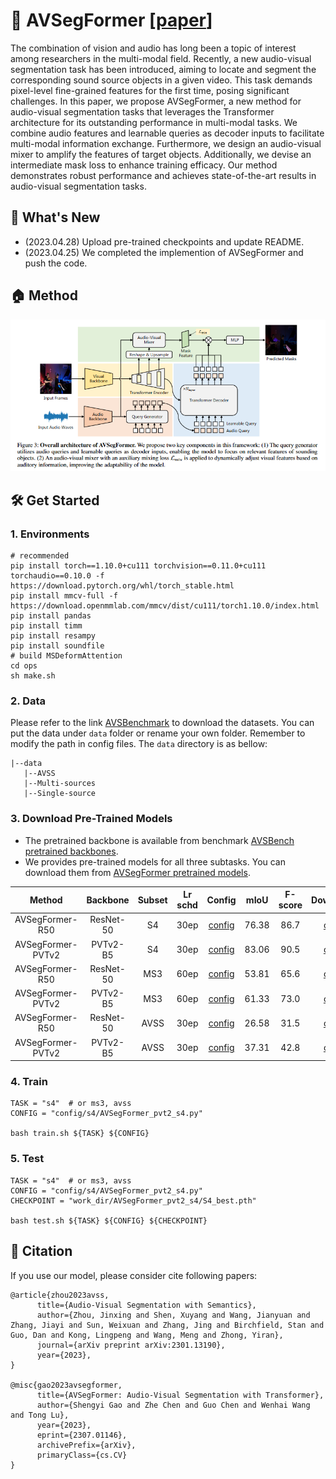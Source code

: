 # 💬 AVSegFormer [[paper](https://arxiv.org/abs/2307.01146)]
The combination of vision and audio has long been a topic of interest among researchers in the multi-modal field. Recently, a new audio-visual segmentation task has been introduced, aiming to locate and segment the corresponding sound source objects in a given video. This task demands pixel-level fine-grained features for the first time, posing significant challenges. In this paper, we propose AVSegFormer, a new method for audio-visual segmentation tasks that leverages the Transformer architecture for its outstanding performance in multi-modal tasks. We combine audio features and learnable queries as decoder inputs to facilitate multi-modal information exchange. Furthermore, we design an audio-visual mixer to amplify the features of target objects. Additionally, we devise an intermediate mask loss to enhance training efficacy. Our method demonstrates robust performance and achieves state-of-the-art results in audio-visual segmentation tasks.


## 🚀 What's New
- (2023.04.28) Upload pre-trained checkpoints and update README.
- (2023.04.25) We completed the implemention of AVSegFormer and push the code.


## 🏠 Method
<img width="1009" alt="image" src="image/arch.png">


## 🛠️ Get Started

### 1. Environments
```shell
# recommended
pip install torch==1.10.0+cu111 torchvision==0.11.0+cu111 torchaudio==0.10.0 -f https://download.pytorch.org/whl/torch_stable.html
pip install mmcv-full -f https://download.openmmlab.com/mmcv/dist/cu111/torch1.10.0/index.html
pip install pandas
pip install timm
pip install resampy
pip install soundfile
# build MSDeformAttention
cd ops
sh make.sh
```


### 2. Data

Please refer to the link [AVSBenchmark](https://github.com/OpenNLPLab/AVSBench) to download the datasets. You can put the data under `data` folder or rename your own folder. Remember to modify the path in config files. The `data` directory is as bellow:
```
|--data
   |--AVSS
   |--Multi-sources
   |--Single-source
```


### 3. Download Pre-Trained Models

- The pretrained backbone is available from benchmark [AVSBench pretrained backbones](https://drive.google.com/drive/folders/1386rcFHJ1QEQQMF6bV1rXJTzy8v26RTV).
- We provides pre-trained models for all three subtasks. You can download them from [AVSegFormer pretrained models](https://drive.google.com/drive/folders/1ZYZOWAfoXcGPDsocswEN7ZYvcAn4H8kY).

|Method|Backbone|Subset|Lr schd|Config|mIoU|F-score|Download|
|:---:|:---:|:---:|:---:|:---:|:---:|:---:|:---:|
|AVSegFormer-R50|ResNet-50|S4|30ep|[config](config/s4/AVSegFormer_res50_s4.py)|76.38|86.7|[ckpt](https://drive.google.com/file/d/1nvIfR-1XZ_BgP8ZSUDuAsGhAwDJRxgC3/view?usp=drive_link)|
|AVSegFormer-PVTv2|PVTv2-B5|S4|30ep|[config](config/s4/AVSegFormer_pvt2_s4.py)|83.06|90.5|[ckpt](https://drive.google.com/file/d/1ZJ55jxoHP1ur-hLBkGcha8sjptE_shfw/view?usp=drive_link)|
|AVSegFormer-R50|ResNet-50|MS3|60ep|[config](config/ms3/AVSegFormer_res50_ms3.py)|53.81|65.6|[ckpt](https://drive.google.com/file/d/1MRk5gQnUtiWwYDpPfB20fO07SVLhfuIV/view?usp=drive_link)|
|AVSegFormer-PVTv2|PVTv2-B5|MS3|60ep|[config](config/ms3/AVSegFormer_pvt2_ms3.py)|61.33|73.0|[ckpt](https://drive.google.com/file/d/1iKTxWtehAgCkNVty-4H1zVyAOaNxipHv/view?usp=drive_link)|
|AVSegFormer-R50|ResNet-50|AVSS|30ep|[config](config/avss/AVSegFormer_res50_avss.py)|26.58|31.5|[ckpt](https://drive.google.com/file/d/1RvL6psDsINuUwd9V1ESgE2Kixh9MXIke/view?usp=drive_link)|
|AVSegFormer-PVTv2|PVTv2-B5|AVSS|30ep|[config](config/avss/AVSegFormer_pvt2_avss.py)|37.31|42.8|[ckpt](https://drive.google.com/file/d/1P8a2dJSUoW0EqFyxyP8B1-Rnscxnh0YY/view?usp=drive_link)|


### 4. Train
```shell
TASK = "s4"  # or ms3, avss
CONFIG = "config/s4/AVSegFormer_pvt2_s4.py"

bash train.sh ${TASK} ${CONFIG}
```


### 5. Test
```shell
TASK = "s4"  # or ms3, avss
CONFIG = "config/s4/AVSegFormer_pvt2_s4.py"
CHECKPOINT = "work_dir/AVSegFormer_pvt2_s4/S4_best.pth"

bash test.sh ${TASK} ${CONFIG} ${CHECKPOINT}
```


## 🤝 Citation

If you use our model, please consider cite following papers:
```
@article{zhou2023avss,
      title={Audio-Visual Segmentation with Semantics}, 
      author={Zhou, Jinxing and Shen, Xuyang and Wang, Jianyuan and Zhang, Jiayi and Sun, Weixuan and Zhang, Jing and Birchfield, Stan and Guo, Dan and Kong, Lingpeng and Wang, Meng and Zhong, Yiran},
      journal={arXiv preprint arXiv:2301.13190},
      year={2023},
}

@misc{gao2023avsegformer,
      title={AVSegFormer: Audio-Visual Segmentation with Transformer}, 
      author={Shengyi Gao and Zhe Chen and Guo Chen and Wenhai Wang and Tong Lu},
      year={2023},
      eprint={2307.01146},
      archivePrefix={arXiv},
      primaryClass={cs.CV}
}
```
